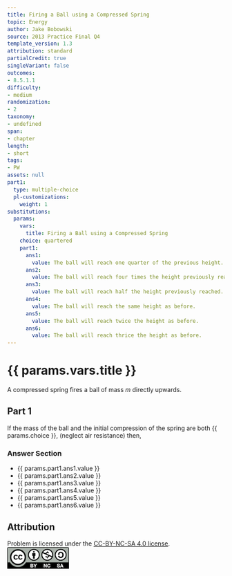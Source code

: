 ```yaml
---
title: Firing a Ball using a Compressed Spring
topic: Energy
author: Jake Bobowski
source: 2013 Practice Final Q4
template_version: 1.3
attribution: standard
partialCredit: true
singleVariant: false
outcomes:
- 8.5.1.1
difficulty:
- medium
randomization:
- 2
taxonomy:
- undefined
span:
- chapter
length:
- short
tags:
- PW
assets: null
part1:
  type: multiple-choice
  pl-customizations:
    weight: 1
substitutions:
  params:
    vars:
      title: Firing a Ball using a Compressed Spring
    choice: quartered
    part1:
      ans1:
        value: The ball will reach one quarter of the previous height.
      ans2:
        value: The ball will reach four times the height previously reached.
      ans3:
        value: The ball will reach half the height previously reached.
      ans4:
        value: The ball will reach the same height as before.
      ans5:
        value: The ball will reach twice the height as before.
      ans6:
        value: The ball will reach thrice the height as before.
---
```

# {{ params.vars.title }}
A compressed spring fires a ball of mass $m$ directly upwards.

## Part 1

If the mass of the  ball  and  the  initial  compression  of  the  spring  are  both  {{ params.choice }}, (neglect  air resistance) then,

### Answer Section

- {{ params.part1.ans1.value }}
- {{ params.part1.ans2.value }}
- {{ params.part1.ans3.value }}
- {{ params.part1.ans4.value }}
- {{ params.part1.ans5.value }}
- {{ params.part1.ans6.value }}

## Attribution

Problem is licensed under the [CC-BY-NC-SA 4.0 license](https://creativecommons.org/licenses/by-nc-sa/4.0/).<br> ![The Creative Commons 4.0 license requiring attribution-BY, non-commercial-NC, and share-alike-SA license.](https://raw.githubusercontent.com/firasm/bits/master/by-nc-sa.png)